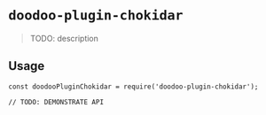 # `doodoo-plugin-chokidar`

> TODO: description

## Usage

```
const doodooPluginChokidar = require('doodoo-plugin-chokidar');

// TODO: DEMONSTRATE API
```
